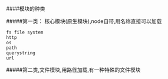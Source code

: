 ####模块的种类

#####第一类：
    核心模块(原生模块),node自带,用名称直接可以加载

    fs file system
    http
    os
    path
    querystring
    url

#####第二类,文件模块,用路径加载,有一种特殊的文件模块
    
    